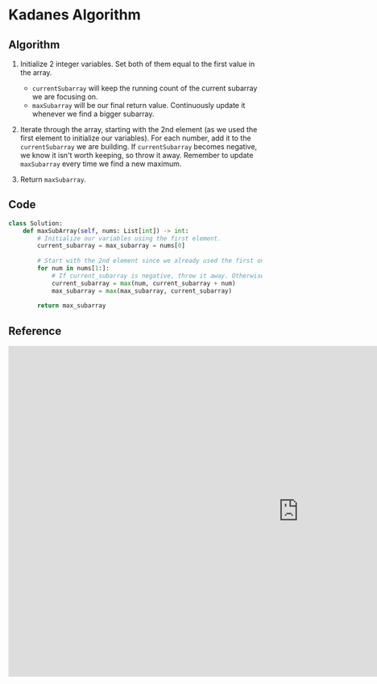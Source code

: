# Kadanes Algorithm

## Algorithm

1. Initialize 2 integer variables. Set both of them equal to the first value in the array.

   - `currentSubarray` will keep the running count of the current subarray we are focusing on.
   - `maxSubarray` will be our final return value. Continuously update it whenever we find a bigger subarray.

2. Iterate through the array, starting with the 2nd element (as we used the first element to initialize our variables). For each number, add it to the `currentSubarray` we are building. If `currentSubarray` becomes negative, we know it isn't worth keeping, so throw it away. Remember to update `maxSubarray` every time we find a new maximum.

3. Return `maxSubarray`.


## Code 

```python
class Solution:
    def maxSubArray(self, nums: List[int]) -> int:
        # Initialize our variables using the first element.
        current_subarray = max_subarray = nums[0]
        
        # Start with the 2nd element since we already used the first one.
        for num in nums[1:]:
            # If current_subarray is negative, throw it away. Otherwise, keep adding to it.
            current_subarray = max(num, current_subarray + num)
            max_subarray = max(max_subarray, current_subarray)
        
        return max_subarray

```

## Reference 

<iframe width="1151" height="656" src="https://www.youtube.com/embed/YxuK6A3SvTs" title="Kadanes algorithm | Longest sum contiguous subarray" frameborder="0" allow="accelerometer; autoplay; clipboard-write; encrypted-media; gyroscope; picture-in-picture" allowfullscreen></iframe>